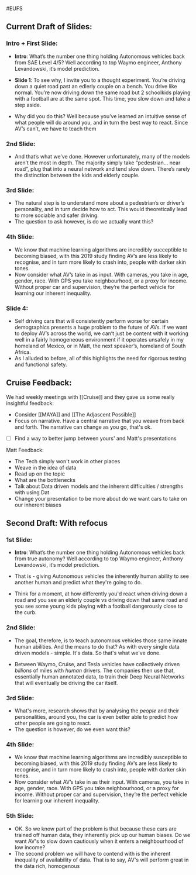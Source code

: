 #EUFS 
## Current Draft of Slides:
### Intro + First Slide:

-   **Intro**: What’s the number one thing holding Autonomous vehicles back from SAE Level 4/5? Well according to top Waymo engineer, Anthony Levandowski, it’s model prediction.

- **Slide 1**: To see why, I invite you to a thought experiment. You’re driving down a quiet road past an edlerly couple on a bench. You drive like normal. You’re now driving down the same road but 2 schoolkids playing with a football are at the same spot. This time, you slow down and take a step aside.

- Why did you do this? Well because you’ve learned an intuitive sense of what people will do around you, and in turn the best way to react. Since AV’s can’t, we have to teach them

### 2nd Slide:

- And that’s what we’ve done. However unfortunately, many of the models aren’t the most in depth. The majority simply take “pedestrian… near road”, plug that into a neural network and tend slow down. There’s rarely the distinction between the kids and elderly couple.

### 3rd Slide:

-   The natural step is to understand more about a pedestrian’s or driver’s personality, and in turn decide how to act. This would theoretically lead to more sociable and safer driving.
-   The question to ask however, is do we actually want this?

### 4th Slide:

-   We know that machine learning algorithms are incredibly succeptible to becoming biased, with this 2019 study finding AV’s are less likely to recognise, and in turn more likely to crash into, people with darker skin tones.
-   Now consider what AV’s take in as input. With cameras, you take in age, gender, race. With GPS you take neighbourhood, or a proxy for income. Without proper car and supervision, they’re the perfect vehicle for learning our inherent inequality.

### Slide 4:

-   Self driving cars that will consistently perform worse for certain demographics presents a huge problem to the future of AVs. If we want to deploy AV’s across the world, we can’t just be content with it working well in a fairly homogeneous environment if it operates unsafely in my homeland of Mexico, or in Matt, the next speaker’s, homeland of South Africa.
-   As I alluded to before, all of this highlights the need for rigorous testing and functional safety.




## Cruise Feedback:
We had weekly meetings with [[Cruise]] and they gave us some really insightful feedback:
- Consider [[MAYA]] and [[The Adjascent Possible]]
- Focus on narrative. Have a central narrative that you weave from back and forth. The narrative can change as you go, that's ok. 
- [ ] Find a way to better jump between yours' and Matt's presentations


Matt Feedback:
- The Tech simply won't work in other places
- Weave in the idea of data
- Read up on the topic
- What are the bottlenecks
- Talk about Data driven models and the inherent difficulties / strengths with using Dat
- Change your presentation to be more about do we want cars to take on our inherent biases

## Second Draft: With refocus
### 1st Slide:
- **Intro**: What’s the number one thing holding Autonomous vehicles back from true autonomy? Well according to top Waymo engineer, Anthony Levandowski, it’s model prediction.

- That is - giving Autonomous vehicles the inherently human ability to see another human and predict what they're going to do. 
- Think for a moment, at how differently you'd react when driving down a road and you see an elderly couple vs driving down that same road and you see some young kids playing with a football dangerously close to the curb. 

### 2nd Slide:
- The goal, therefore, is to teach autonomous vehicles those same innate human abilities. And the means to do that? As with every single data driven models - simple. It's data. So that's what we've done.

- Between Waymo, Cruise, and Tesla vehicles have collectively driven *billions* of miles with *human* drivers. The companies then use that, essentially human annotated data, to train their Deep Neural Networks that will eventually be driving the car itself.

### 3rd Slide:
- What's more, research shows that by analysing the *people* and their personalities, around you, the car is even better able to predict how other people are going to react. 
- The question is however, do we even want this?

### 4th Slide:
- We know that machine learning algorithms are incredibly susceptible to becoming biased, with this 2019 study finding AV’s are less likely to recognise, and in turn more likely to crash into, people with darker skin tones.
- Now consider what AV’s take in as their input. With cameras, you take in age, gender, race. With GPS you take neighbourhood, or a proxy for income. Without proper car and supervision, they’re the perfect vehicle for learning our inherent inequality.

### 5th Slide:
- OK. So we know part of the problem is that because these cars are trained off human data, they inherently pick up our human biases. Do we want AV's to slow down cautiously when it enters a neighbourhood of low income?
- The second problem we will have to contend with is the inherent inequality of availability of data. That is to say, AV's will perform great in the data rich, homogenous 

